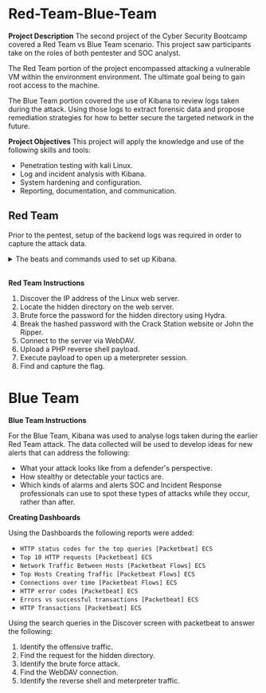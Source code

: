 # Red-Team-Blue-Team
**Project Description**
The second project of the Cyber Security Bootcamp covered a Red Team vs Blue Team scenario. This project saw participants take on the roles of both pentester and SOC analyst.

The Red Team portion of the project encompassed attacking a vulnerable VM within the environment environment. The ultimate goal being to gain root access to the machine. 

The Blue Team portion covered the use of Kibana to review logs taken during the attack. Using those logs to extract forensic data and propose remediation strategies for how to better secure the targeted network in the future.

**Project Objectives**
This project will apply the knowledge and use of the following skills and tools:

   * Penetration testing with kali Linux.
   * Log and incident analysis with Kibana.
   * System hardening and configuration.
   * Reporting, documentation, and communication.

## Red Team
Prior to the pentest, setup of the backend logs was required in order to capture the attack data.

<details>
    <summary>The beats and commands used to set up Kibana.</summary>
  <br>

**Filebeat**
  - `filebeat modules enable apache`
  - `filebeat setup`

**Metricbeat**
  - `metricbeat modules enable apache`
  - `metricbeat setup`
  
**Packetbeat**
  - `packetbeat setup`
  
**Restarting to ensure they working and operational**
  - `systemctl restart filebeat`
  - `systemctl restart metricbeat`
  - `systemctl restart packetbeat`
  
</details>

<br>

**Red Team Instructions**
  1. Discover the IP address of the Linux web server.
  2. Locate the hidden directory on the web server.
  3. Brute force the password for the hidden directory using Hydra.
  4. Break the hashed password with the Crack Station website or John the Ripper.
  5. Connect to the server via WebDAV.
  6. Upload a PHP reverse shell payload.
  7. Execute payload to open up a meterpreter session.
  8. Find and capture the flag.

# Blue Team
**Blue Team Instructions**

For the Blue Team, Kibana was used to analyse logs taken during the earlier Red Team attack. The data collected will be used to develop ideas for new alerts that can address the following:

  - What your attack looks like from a defender's perspective.
  - How stealthy or detectable your tactics are.
  - Which kinds of alarms and alerts SOC and Incident Response professionals can use to spot these types of attacks while they occur, rather than after.

**Creating Dashboards**

Using the Dashboards the following reports were added:
  - `HTTP status codes for the top queries [Packetbeat] ECS`
  - `Top 10 HTTP requests [Packetbeat] ECS`
  - `Network Traffic Between Hosts [Packetbeat Flows] ECS`
  - `Top Hosts Creating Traffic [Packetbeat Flows] ECS`
  - `Connections over time [Packetbeat Flows] ECS`
  - `HTTP error codes [Packetbeat] ECS`
  - `Errors vs successful transactions [Packetbeat] ECS`
  - `HTTP Transactions [Packetbeat] ECS`

Using the search queries in the Discover screen with packetbeat to answer the following:
  1. Identify the offensive traffic.
  2. Find the request for the hidden directory.
  3. Identify the brute force attack.
  4. Find the WebDAV connection.
  5. Identify the reverse shell and meterpreter traffic.
